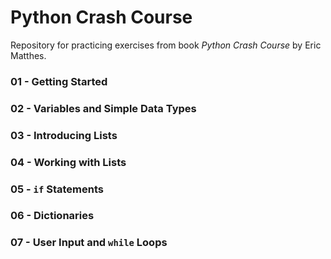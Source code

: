 # Python Crash Course

Repository for practicing exercises from book _Python Crash Course_ by Eric Matthes.

### 01 - Getting Started
### 02 - Variables and Simple Data Types
### 03 - Introducing Lists
### 04 - Working with Lists
### 05 - `if` Statements
### 06 - Dictionaries
### 07 - User Input and `while` Loops
